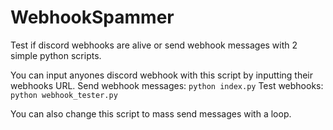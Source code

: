 # WebhookSpammer
Test if discord webhooks are alive or send webhook messages with 2 simple python scripts.

You can input anyones discord webhook with this script by inputting their webhooks URL.
Send webhook messages: `python index.py`
Test webhooks: `python webhook_tester.py`

You can also change this script to mass send messages with a loop.

